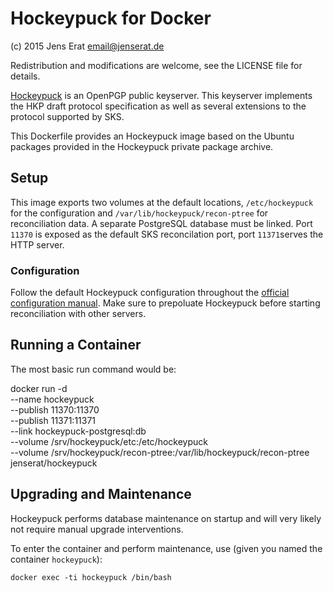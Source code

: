 # Hockeypuck for Docker

(c) 2015 Jens Erat <email@jenserat.de>

Redistribution and modifications are welcome, see the LICENSE file for details.

[Hockeypuck](http://hockeypuck.github.io/) is an OpenPGP public keyserver.  This keyserver implements the HKP draft protocol specification as well as several extensions to the protocol supported by SKS.

This Dockerfile provides an Hockeypuck image based on the Ubuntu packages provided in the Hockeypuck private package archive.

## Setup

This image exports two volumes at the default locations, `/etc/hockeypuck` for the configuration and `/var/lib/hockeypuck/recon-ptree` for reconciliation data. A separate PostgreSQL database must be linked. Port `11370` is exposed as the default SKS reconcilation port, port `11371`serves the HTTP server.

### Configuration

Follow the default Hockeypuck configuration throughout the [official configuration manual](http://hockeypuck.github.io/doc.html). Make sure to prepoluate Hockeypuck before starting reconciliation with other servers.

## Running a Container

The most basic run command would be:

docker run -d \
        --name hockeypuck \
        --publish 11370:11370 \
        --publish 11371:11371 \
        --link hockeypuck-postgresql:db \
        --volume /srv/hockeypuck/etc:/etc/hockeypuck \
        --volume /srv/hockeypuck/recon-ptree:/var/lib/hockeypuck/recon-ptree \
        jenserat/hockeypuck

## Upgrading and Maintenance

Hockeypuck performs database maintenance on startup and will very likely not require manual upgrade interventions.

To enter the container and perform maintenance, use (given you named the container `hockeypuck`):

    docker exec -ti hockeypuck /bin/bash
